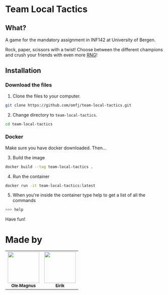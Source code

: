 # Team Local Tactics
## What?

A game for the mandatory assignment in INF142 at University of Bergen.

Rock, paper, scissors with a twist! Choose between the different champions and crush your friends with even more [RNG](https://www.freecodecamp.org/news/rng-meaning-what-does-rng-stand-for-in-gaming/)!

## Installation
### Download the files
1. Clone the files to your computer.
```bash
git clone https://github.com/omfj/team-local-tactics.git
```

2. Change directory to `team-local-tactics`.
```bash
cd team-local-tactics
```

### Docker
Make sure you have docker downloaded. Then...

3. Build the image
```bash
docker build --tag team-local-tactics .
```

4. Run the container
```bash
docker run -it team-local-tactics:latest
```

5. When you're inside the container type help to get a list of all the commands
```bash
>>> help
```

Have fun!

# Made by
<table>
    <td align="center">
        <a href="https://github.com/omfj">
            <img height="100" src="https://avatars.githubusercontent.com/u/32321558?v=4" />
            <br>
            <sub><b>Ole Magnus</b></sub>
        </a>
    </td>
    <td align="center">
        <a href="https://github.com/eirikbe01">
            <img height="100" src="https://avatars.githubusercontent.com/u/100426260?v=4" />
            <br>
            <sub><b>Eirik</b></sub>
        </a>
    </td>
</table>
